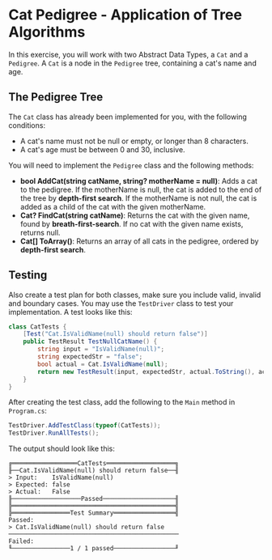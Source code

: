 # Cat Pedigree - Application of Tree Algorithms

In this exercise, you will work with two Abstract Data Types, a `Cat` and a `Pedigree`. A `Cat` is a node in the `Pedigree` tree, containing a cat's name and age.

## The Pedigree Tree

The `Cat` class has already been implemented for you, with the following conditions:
- A cat's name must not be null or empty, or longer than 8 characters.
- A cat's age must be between 0 and 30, inclusive.

You will need to implement the `Pedigree` class and the following methods:
- **bool AddCat(string catName, string? motherName = null)**: Adds a cat to the pedigree. If the motherName is null, the cat is added to the end of the tree by **depth-first search**. If the motherName is not null, the cat is added as a child of the cat with the given motherName.
- **Cat? FindCat(string catName)**: Returns the cat with the given name, found by **breath-first-search**. If no cat with the given name exists, returns null.
- **Cat[] ToArray()**: Returns an array of all cats in the pedigree, ordered by **depth-first search**.

## Testing

Also create a test plan for both classes, make sure you include valid, invalid and boundary cases. You may use the `TestDriver` class to test your implementation. A test looks like this:

```csharp
class CatTests {
    [Test("Cat.IsValidName(null) should return false")]
    public TestResult TestNullCatName() {
        string input = "IsValidName(null)";
        string expectedStr = "false";
        bool actual = Cat.IsValidName(null);
        return new TestResult(input, expectedStr, actual.ToString(), actual == false);
    }
}
```

After creating the test class, add the following to the `Main` method in `Program.cs`:

```csharp
TestDriver.AddTestClass(typeof(CatTests));
TestDriver.RunAllTests();
```

The output should look like this:

```
╔══════════════════CatTests═══════════════════╗
╟──Cat.IsValidName(null) should return false──╢
> Input:    IsValidName(null)
> Expected: false
> Actual:   False
╟───────────────────Passed────────────────────╢
╠═════════════════════════════════════════════╣
╠════════════════Test Summary═════════════════╣
Passed:
> Cat.IsValidName(null) should return false
───────────────────────────────────────────────
Failed:
╙────────────────1 / 1 passed─────────────────╜
```